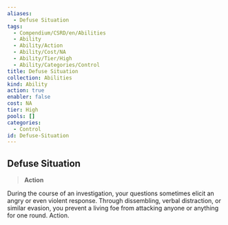 ```yaml
---
aliases:
  - Defuse Situation
tags:
  - Compendium/CSRD/en/Abilities
  - Ability
  - Ability/Action
  - Ability/Cost/NA
  - Ability/Tier/High
  - Ability/Categories/Control
title: Defuse Situation
collection: Abilities
kind: Ability
action: true
enabler: false
cost: NA
tier: High
pools: []
categories:
  - Control
id: Defuse-Situation
---
```

## Defuse Situation    
>**Action**  
    
During the course of an investigation, your questions sometimes elicit an angry or even violent response. Through dissembling, verbal distraction, or similar evasion, you prevent a living foe from attacking anyone or anything for one round. Action.
